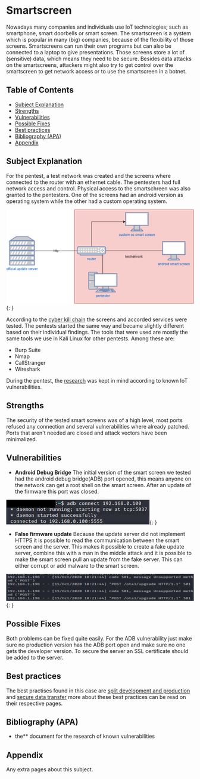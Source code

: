 # Smartscreen

Nowadays many companies and individuals use IoT technologies; such as smartphone, smart doorbells or smart screen.
The smartscreen is a system which is popular in many (big) companies, because of the flexibility of those screens. Smartscreens can run their own programs but can also be connected to a laptop to give presentations. Those screens store a lot of (sensitive) data, which means they need to be secure. Besides data attacks on the smartscreens, attackers might also try to get control over the smartscreen to get network access or to use the smartscreen in a botnet.

## Table of Contents

- [Subject Explanation](#subject-explanation)
- [Strengths](#strengths)
- [Vulnerabilities](#vulnerabilities)
- [Possible Fixes](#possible-fixes)
- [Best practices](#best-practices)
- [Bibliography (APA)](#bibliography-apa)
- [Appendix](#appendix)

## Subject Explanation

 For the pentest, a test network was created and the screens where connected to the router with an ethernet cable. The pentesters had full network access and control. Physical  access to the smartschreen was also granted to the pentesters. One of the screens had an android version as operating system while the other had a custom operating system.

 ![network sketch](../assets/images/networksketch/smart-screen.png){: }

According to the [cyber kill chain](https://www.varonis.com/blog/cyber-kill-chain/) the screens and accorded services were tested. The pentests started the same way and became slightly different based on their individual findings. The tools that were used are mostly the same tools we use in Kali Linux for other pentests. Among these are:

- Burp Suite
- Nmap
- CallStranger
- Wireshark

During the pentest, the [research](/research) was kept in mind according to known IoT vulnerabilities.

## Strengths

The security of the tested smart screens was of a high level, most ports refused any connection and several vulnerabilities where already patched. Ports that aren't needed are closed and attack vectors have been minimalized.

## Vulnerabilities

- **Android Debug Bridge**
The initial version of the smart screen we tested had the android debug bridge(ADB) port opened, this means anyone on the network can get a root shell on the smart screen. After an update of the firmware this port was closed.

![ADB connect](../assets/images/adb_connect.png){: }

- **False firmware update**
Because the update server did not implement HTTPS it is possible to read the communication between the smart screen and the server. This makes it possible to create a fake update server, combine this with a man in the middle attack and it is possible to make the smart screen pull an update from the fake server. This can either corrupt or add malware to the smart screen.

![update requests](../assets/images/fake_server.png){: }

## Possible Fixes

Both problems can be fixed quite easily. For the ADB vulnerability just make sure no production version has the ADB port open and make sure no one gets the developer version. To secure the server an SSL certificate should be added to the server.

## Best practices

The best practises found in this case are [split development and production](../bestpractices/splitdevprod.md) and [secure data transfer](../bestpractices/securedatatransfer.md) more about these best practices can be read on their respective pages.

## Bibliography (APA)

- the** document for the research of known vulnerabilities <!--TODO% -->

## Appendix

Any extra pages about this subject.
